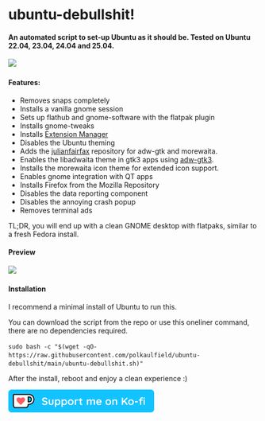 # ubuntu-debullshit!
  
#### An automated script to set-up Ubuntu as it should be. Tested on Ubuntu 22.04, 23.04, 24.04 and 25.04.

<img src="https://raw.githubusercontent.com/polkaulfield/ubuntu-debullshit/main/menu.png" width="500" />
  
#### Features:

* Removes snaps completely
* Installs a vanilla gnome session
* Sets up flathub and gnome-software with the flatpak plugin
* Installs gnome-tweaks
* Installs [Extension Manager](https://github.com/mjakeman/extension-manager)
* Disables the Ubuntu theming
* Adds the [julianfairfax](https://gitlab.com/julianfairfax/package-repo) repository for adw-gtk and morewaita.
* Enables the libadwaita theme in gtk3 apps using [adw-gtk3](https://github.com/lassekongo83/adw-gtk3).
* Installs the morewaita icon theme for extended icon support.
* Enables gnome integration with QT apps
* Installs Firefox from the Mozilla Repository
* Disables the data reporting component
* Disables the annoying crash popup
* Removes terminal ads

TL;DR, you will end up with a clean GNOME desktop with flatpaks, similar to a fresh Fedora install.

#### Preview

<img src="https://raw.githubusercontent.com/polkaulfield/ubuntu-debullshit/main/screenshot.png" width="500" />

#### Installation

I recommend a minimal install of Ubuntu to run this. 

You can download the script from the repo or use this oneliner command, there are no dependencies required.

`sudo bash -c "$(wget -qO- https://raw.githubusercontent.com/polkaulfield/ubuntu-debullshit/main/ubuntu-debullshit.sh)"`

After the install, reboot and enjoy a clean experience :)

<a href='https://ko-fi.com/polkaulfield' target='_blank'><img height='15' style='border:0px;height:46px;' src='https://github.com/polkaulfield/misc/blob/main/kofi.png?raw=true' border='0' alt='Buy Me a Coffee at ko-fi.com' />
